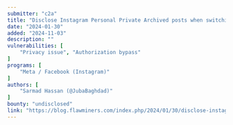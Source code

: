```yaml
---
submitter: "c2a"
title: "Disclose Instagram Personal Private Archived posts when switching to Professional account through creative hub"
date: "2024-01-30"
added: "2024-11-03"
description: ""
vulnerabilities: [
    "Privacy issue", "Authorization bypass"
]
programs: [
    "Meta / Facebook (Instagram)"
]
authors: [
    "Sarmad Hassan (@JubaBaghdad)"
]
bounty: "undisclosed"
link: "https://blog.flawminers.com/index.php/2024/01/30/disclose-instagram-personal-private-archived-posts-when-switching-to-professional-account-through-creative-hub/"
---
```




